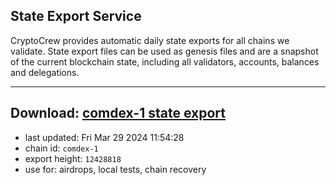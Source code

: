 ## State Export Service
CryptoCrew provides automatic daily state exports for all chains we validate. State export files can be used as genesis files and are a snapshot of the current blockchain state, including all validators, accounts, balances and delegations.

---
**Download: [comdex-1 state export](https://dl-eu2.ccvalidators.com/SERVICE/comdex/comdex-1_export_12428818.json)**
---

- last updated: Fri Mar 29 2024 11:54:28
- chain id: `comdex-1`
- export height: `12428818`
- use for: airdrops, local tests, chain recovery

